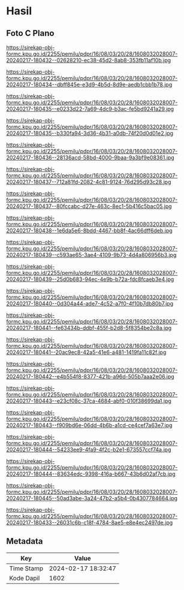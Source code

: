 # Hasil

## Foto C Plano

https://sirekap-obj-formc.kpu.go.id/2255/pemilu/pdpr/16/08/03/20/28/1608032028007-20240217-180432--02628210-ec38-45d2-8ab8-353fb11af10b.jpg

https://sirekap-obj-formc.kpu.go.id/2255/pemilu/pdpr/16/08/03/20/28/1608032028007-20240217-180434--dbff845e-e3d9-4b5d-8d9e-aedb1cbb1b78.jpg

https://sirekap-obj-formc.kpu.go.id/2255/pemilu/pdpr/16/08/03/20/28/1608032028007-20240217-180435--e0233d22-7a69-4dc9-b3ac-fe5bd9241a29.jpg

https://sirekap-obj-formc.kpu.go.id/2255/pemilu/pdpr/16/08/03/20/28/1608032028007-20240217-180435--b330fa94-3d36-4b31-a0db-74f20d0d01e2.jpg

https://sirekap-obj-formc.kpu.go.id/2255/pemilu/pdpr/16/08/03/20/28/1608032028007-20240217-180436--28136acd-58bd-4000-9baa-9a3bf9e08361.jpg

https://sirekap-obj-formc.kpu.go.id/2255/pemilu/pdpr/16/08/03/20/28/1608032028007-20240217-180437--712a81fd-2082-4c81-9124-76d295d93c28.jpg

https://sirekap-obj-formc.kpu.go.id/2255/pemilu/pdpr/16/08/03/20/28/1608032028007-20240217-180437--80fccabc-d27e-463c-8ec1-5b416c5bac05.jpg

https://sirekap-obj-formc.kpu.go.id/2255/pemilu/pdpr/16/08/03/20/28/1608032028007-20240217-180438--1e6da5e6-8bdd-4467-bb8f-4ac66dff6deb.jpg

https://sirekap-obj-formc.kpu.go.id/2255/pemilu/pdpr/16/08/03/20/28/1608032028007-20240217-180439--c593ae65-3ae4-4109-9b73-4d4a806956b3.jpg

https://sirekap-obj-formc.kpu.go.id/2255/pemilu/pdpr/16/08/03/20/28/1608032028007-20240217-180439--25d0b683-94ec-4e9b-b72a-fdc8fcaeb3e4.jpg

https://sirekap-obj-formc.kpu.go.id/2255/pemilu/pdpr/16/08/03/20/28/1608032028007-20240217-180440--0d304a44-ade7-4c52-a7f0-4f10b7db80b7.jpg

https://sirekap-obj-formc.kpu.go.id/2255/pemilu/pdpr/16/08/03/20/28/1608032028007-20240217-180441--fe63434b-ddbf-455f-b2d8-5f8354be2c8a.jpg

https://sirekap-obj-formc.kpu.go.id/2255/pemilu/pdpr/16/08/03/20/28/1608032028007-20240217-180441--20ac9ec8-42a5-41e6-a481-1419fa11c82f.jpg

https://sirekap-obj-formc.kpu.go.id/2255/pemilu/pdpr/16/08/03/20/28/1608032028007-20240217-180442--e4b554f8-8377-421b-a96d-505b7aaa2e06.jpg

https://sirekap-obj-formc.kpu.go.id/2255/pemilu/pdpr/16/08/03/20/28/1608032028007-20240217-180443--e23cf08c-37ca-4684-abf0-010f38699da1.jpg

https://sirekap-obj-formc.kpu.go.id/2255/pemilu/pdpr/16/08/03/20/28/1608032028007-20240217-180443--f909bd6e-06dd-4b6b-a1cd-ce4cef7a63e7.jpg

https://sirekap-obj-formc.kpu.go.id/2255/pemilu/pdpr/16/08/03/20/28/1608032028007-20240217-180444--54233ee9-4fa9-4f2c-b2e1-673557ccf74a.jpg

https://sirekap-obj-formc.kpu.go.id/2255/pemilu/pdpr/16/08/03/20/28/1608032028007-20240217-180444--83634edc-9398-416a-b667-43b6d02af7cb.jpg

https://sirekap-obj-formc.kpu.go.id/2255/pemilu/pdpr/16/08/03/20/28/1608032028007-20240217-180445--50ad3abe-3a24-47b2-a5b4-0b4307784664.jpg

https://sirekap-obj-formc.kpu.go.id/2255/pemilu/pdpr/16/08/03/20/28/1608032028007-20240217-180433--26031c6b-c18f-4784-8ae5-e8e4ec2497de.jpg


## Metadata

| Key        | Value               |
| ---------- | ------------------- |
| Time Stamp | 2024-02-17 18:32:47 |
| Kode Dapil | 1602                |



